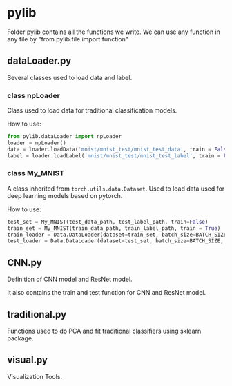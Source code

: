 # pylib
Folder pylib contains all the functions we write. We can use any function in any file by "from pylib.file import function"

## dataLoader.py
Several classes used to load data and label.
### class npLoader
Class used to load data for traditional classification models.

How to use:
```Python
from pylib.dataLoader import npLoader
loader = npLoader()
data = loader.loadData('mnist/mnist_test/mnist_test_data', train = False)
label = loader.loadLabel('mnist/mnist_test/mnist_test_label', train = False)
```
### class My_MNIST
A class inherited from <code>torch.utils.data.Dataset</code>. Used to load data used for deep learning models based on pytorch.

How to use:
```Python
test_set = My_MNIST(test_data_path, test_label_path, train=False)
train_set = My_MNIST(train_data_path, train_label_path, train = True)
train_loader = Data.DataLoader(dataset=train_set, batch_size=BATCH_SIZE, shuffle=True)
test_loader = Data.DataLoader(dataset=test_set, batch_size=BATCH_SIZE, shuffle=True)
```

## CNN.py
Definition of CNN model and ResNet model. 

It also contains the train and test function for CNN and ResNet model.

## traditional.py
Functions used to do PCA and fit traditional classifiers using sklearn package.

## visual.py
Visualization Tools.
